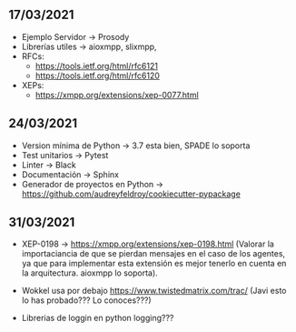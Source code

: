 ## 17/03/2021

- Ejemplo Servidor -> Prosody
- Librerías utiles -> aioxmpp, slixmpp, 
- RFCs: 
    - https://tools.ietf.org/html/rfc6121
    - https://tools.ietf.org/html/rfc6120
- XEPs:
    - https://xmpp.org/extensions/xep-0077.html

## 24/03/2021

- Version mínima de Python -> 3.7 esta bien, SPADE lo soporta
- Test unitarios -> Pytest
- Linter -> Black
- Documentación -> Sphinx
- Generador de proyectos en Python -> https://github.com/audreyfeldroy/cookiecutter-pypackage

## 31/03/2021

- XEP-0198 -> https://xmpp.org/extensions/xep-0198.html (Valorar la importaciancia de que se pierdan mensajes en el caso de los agentes, ya que para implementar esta extensión es mejor tenerlo en cuenta en la arquitectura. aioxmpp lo soporta). 

- Wokkel usa por debajo https://www.twistedmatrix.com/trac/ (Javi esto lo has probado??? Lo conoces???)
- Librerias de loggin en python logging???
